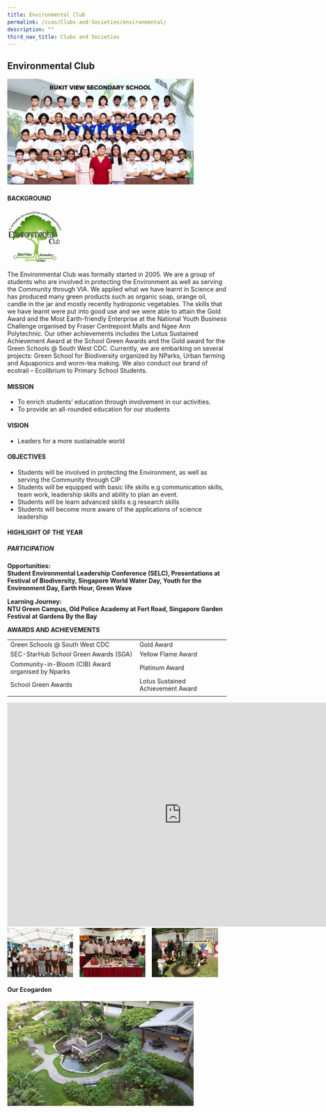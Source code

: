 ```yaml
---
title: Environmental Club
permalink: /ccas/Clubs-and-Societies/environmental/
description: ""
third_nav_title: Clubs and Societies
---
```

## Environmental Club

<img src="/images/ENVIRONMENTAL CLUB - Formal.jpg" style="width:85%">

#### BACKGROUND

<img src="/images/club_logo (200 x 195).jpg" style="width:25%">

The Environmental Club was formally started in 2005. We are a group of students who are involved in protecting the Environment as well as serving the Community through VIA. We applied what we have learnt in Science and has produced many green products such as organic soap, orange oil, candle in the jar and mostly recently hydroponic vegetables. The skills that we have learnt were put into good use and we were able to attain the Gold Award and the Most Earth-friendly Enterprise at the National Youth Business Challenge organised by Fraser Centrepoint Malls and Ngee Ann Polytechnic. Our other achievements includes the Lotus Sustained Achievement Award at the School Green Awards and the Gold award for the Green Schools @ South West CDC. Currently, we are embarking on several projects: Green School for Biodiversity organized by NParks, Urban farming and Aquaponics and worm-tea making. We also conduct our brand of ecotrail – Ecolibrium to Primary School Students.

#### MISSION

 *   To enrich students’ education through involvement in our activities.
 *   To provide an all-rounded education for our students

#### VISION

 *   Leaders for a more sustainable world

#### OBJECTIVES

 *   Students will be involved in protecting the Environment, as well as serving the Community through CIP
 *   Students will be equipped with basic life skills e.g communication skills, team work, leadership skills and ability to plan an event.
 *   Students will be learn advanced skills e.g research skills
 *   Students will become more aware of the applications of science leadership

#### HIGHLIGHT OF THE YEAR

##### PARTICIPATION

**Opportunities:**<br>
**Student Environmental Leadership Conference (SELC), Presentations at Festival of Biodiversity, Singapore World Water Day, Youth for the Environment Day, Earth Hour, Green Wave**  

**Learning Journey:**<br>
**NTU Green Campus, Old Police Academy at Fort Road, Singapore Garden Festival at Gardens By the Bay**

**AWARDS AND ACHIEVEMENTS**

|   |   |
|---|---|
| Green Schools @ South West CDC  | Gold Award  |
|  SEC-StarHub School Green Awards (SGA) | Yellow Flame Award  |
| Community-in-Bloom (CIB) Award organised by Nparks  | Platinum Award  |
| School Green Awards  | Lotus Sustained Achievement Award  |
|   |   |

<iframe width="800" height="515" src="https://www.youtube.com/embed/rV2fPgIim0o" title="ECV Year  2020" frameborder="0" allow="accelerometer; autoplay; clipboard-write; encrypted-media; gyroscope; picture-in-picture" allowfullscreen></iframe>

<img src="/images/en1.jpg" style="width:30%;margin-right:15px;" align = "left">
<img src="/images/en2.jpg" style="width:30%;margin-right:15px;" align = "left">
<img src="/images/en3.jpg" style="width:30%;margin-right:15px;" align = "left">
<br clear="left">

#### Our Ecogarden

<img src="/images/20160505_082827-1024x576.jpg" style="width:85%">


